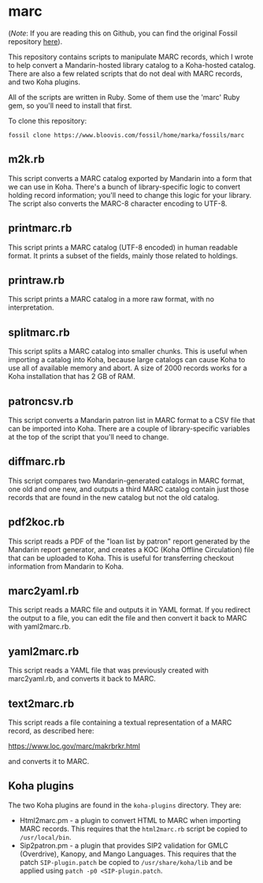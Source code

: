 # marc

(*Note*: If you are reading this on Github, you can find the
original Fossil repository [here](https://www.bloovis.com/fossil/home/marka/fossils/marc/home)).

This repository contains scripts to manipulate MARC records, which
I wrote to help convert a Mandarin-hosted library catalog to
a Koha-hosted catalog.  There are also a few related scripts
that do not deal with MARC records, and two Koha plugins.

All of the scripts are written in Ruby.  Some of them
use the 'marc' Ruby gem, so you'll need to install that first.

To clone this repository:

```
fossil clone https://www.bloovis.com/fossil/home/marka/fossils/marc
```

## m2k.rb

This script converts a MARC catalog exported by Mandarin into a form that
we can use in Koha.  There's a bunch of library-specific logic to
convert holding record information; you'll need to change this logic
for your library.  The script also converts the MARC-8 character
encoding to UTF-8.

## printmarc.rb

This script prints a MARC catalog (UTF-8 encoded) in human readable format.  It prints
a subset of the fields, mainly those related to holdings.

## printraw.rb

This script prints a MARC catalog in a more raw format, with no
interpretation.

## splitmarc.rb

This script splits a MARC catalog into smaller chunks.  This is useful
when importing a catalog into Koha, because large catalogs can cause
Koha to use all of available memory and abort.  A size of 2000 records
works for a Koha installation that has 2 GB of RAM.

## patroncsv.rb

This script converts a Mandarin patron list in MARC format to a CSV
file that can be imported into Koha.  There are a couple of library-specific
variables at the top of the script that you'll need to change.

## diffmarc.rb

This script compares two Mandarin-generated catalogs in MARC format,
one old and one new, and outputs a third MARC catalog contain just
those records that are found in the new catalog but not the old catalog.

## pdf2koc.rb

This script reads a PDF of the "loan list by patron" report generated by the Mandarin
report generator, and creates a KOC (Koha Offline Circulation) file that can
be uploaded to Koha.  This is useful for transferring checkout information from
Mandarin to Koha.

## marc2yaml.rb

This script reads a MARC file and outputs it in YAML format.  If you redirect
the output to a file, you can edit the file and then convert it back to MARC
with yaml2marc.rb.

## yaml2marc.rb

This script reads a YAML file that was previously created with marc2yaml.rb,
and converts it back to MARC.

## text2marc.rb

This script reads a file containing a textual representation of a MARC record,
as described here:

  <https://www.loc.gov/marc/makrbrkr.html>

and converts it to MARC.

## Koha plugins

The two Koha plugins are found in the `koha-plugins` directory.  They
are:

* Html2marc.pm - a plugin to convert HTML to MARC when importing MARC
  records.  This requires that the `html2marc.rb` script be copied
  to `/usr/local/bin`.
* Sip2patron.pm - a plugin that provides SIP2 validation for GMLC (Overdrive),
  Kanopy, and Mango Languages.  This requires that the patch `SIP-plugin.patch` be copied
  to `/usr/share/koha/lib` and be applied using `patch -p0 <SIP-plugin.patch`.
